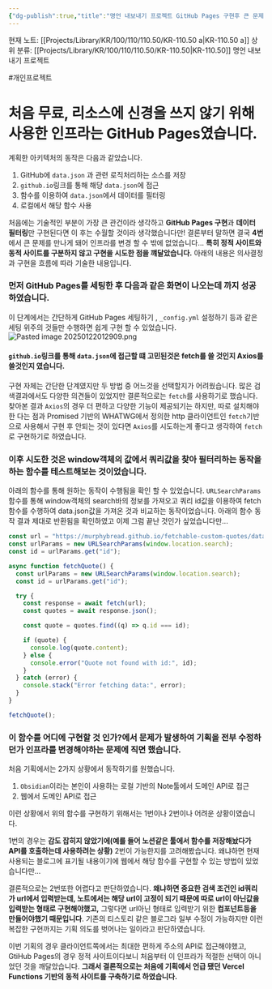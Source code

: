 ```yaml
---
{"dg-publish":true,"title":"명언 내보내기 프로젝트 GitHub Pages 구현후 큰 문제로 플랫폼 변경하기","description":"fetch api를 동적 사이트를 구현하기 전 기능과 인프라를 적절히 고려하지 않아서 여러 시도 후 GithHub Pages에서  Vercel function으로 바꾼 기록입니다.","permalink":"/projects/library/kr/100/110/110-50/kr-110-50-a/","dgPassFrontmatter":true,"noteIcon":"0","created":"2025-01-20T18:34:20.831+09:00","updated":"2025-02-14T18:33:43.642+09:00"}
---
```


현재 노트: [[Projects/Library/KR/100/110/110.50/KR-110.50 a\|KR-110.50 a]] 
상위 분류: [[Projects/Library/KR/100/110/110.50/KR-110.50\|KR-110.50]] 명언 내보내기 프로젝트

#개인프로젝트 



# 처음 무료, 리소스에 신경을 쓰지 않기 위해 사용한 인프라는 GitHub Pages였습니다.
계획한 아키텍처의 동작은 다음과 같았습니다.
1. GitHub에 `data.json` 과 관련 로직처리하는 소스를 저장
2. `github.io`링크를 통해 해당 `data.json`에 접근
3. 함수를 이용하여 `data.json`에서 데이터를 필터링
4. 로컬에서 해당 함수 사용

처음에는 기술적인 부분이 가장 큰 관건이라 생각하고 **GitHub Pages 구현**과 **데이터 필터링**만 구현된다면 이 후는 수월할 것이라 생각했습니다만!
결론부터 말하면 결국 **4번**에서 큰 문제를 만나게 돼어 인프라를 변경 할 수 밖에 없었습니다...
**특히 정적 사이트와 동적 사이트를 구분하지 않고 구현을 시도한 점을 꺠달았습니다.**
아래의 내용은 의사결정과 구현을 흐름에 따라 기술한 내용입니다.


### 먼저 GitHub Pages를 세팅한 후 다음과 같은 화면이 나오는데 까지 성공하였습니다.
이 단계에서는 간단하게 GitHub Pages 세팅하기 ,  `_config.yml` 설정하기 등과 같은 세팅 위주의 것들만 수행하면 쉽게 구현 할 수 있었습니다.
![Pasted image 20250122012909.png](/img/user/images/Pasted%20image%2020250122012909.png)

#### `github.io`링크를 통해 `data.json`에 접근할 떄 고민된것은 fetch를 쓸 것인지 Axios를 쓸것인지 였습니다.

구현 자체는 간단한 단계였지만 두 방법 중 어느것을 선택할지가 어려웠습니다.
많은 검색결과에서도 다양한 의견들이 있었지만 결론적으로는 `fetch`를 사용하기로 했습니다.
찾아본 결과 `Axios`의 경우 더 편하고 다양한 기능이 제공되기는 하지만, 따로 설치해야 한 다는 점과 Promised 기반의 WHATWG에서 정의한 http 클라이언트인 `fetch`기반으로 사용해서 구현 후 안되는 것이 있다면 `Axios`를 시도하는게 좋다고 생각하여 `fetch`로 구현하기로 하였습니다.



### 이후 시도한 것은 window객체의 값에서 쿼리값을 찾아 필터리하는 동작을 하는 함수를 테스트해보는 것이었습니다.
아래의 함수를 통해 원하는 동작이 수행됨을 확인 할 수 있었습니다.
`URLSearchParams` 함수를 통해 window객체의 search바의 정보를 가져오고 쿼리 id값을 이용하여 fetch 함수를 수행하여 data.json값을 가져온 것과 비교하는 동작이었습니다.
아래의 함수 동작 결과 제대로 반환됨을 확인하였고 이제 그럼 끝난 것인가 싶었습니다만...


```js
const url = "https://murphybread.github.io/fetchable-custom-quotes/data.json";
const urlParams = new URLSearchParams(window.location.search);
const id = urlParams.get("id");

async function fetchQuote() {
  const urlParams = new URLSearchParams(window.location.search);
  const id = urlParams.get("id");

  try {
    const response = await fetch(url);
    const quotes = await response.json();

    const quote = quotes.find((q) => q.id === id);

    if (quote) {
      console.log(quote.content);
    } else {
      console.error("Quote not found with id:", id);
    }
  } catch (error) {
    console.stack("Error fetching data:", error);
  }
}

fetchQuote();

```

### 이 함수를 어디에 구현할 것 인가?에서 문제가 발생하여 기획을 전부 수정하던가 인프라를 변경해야하는 문제에 직면 했습니다.

처음 기획에서는 2가지 상황에서 동작하기를 원했습니다.
1. `Obsidian`이라는 본인이 사용하는 로컬 기반의 Note툴에서 도메인 API로 접근
2. 웹에서 도메인 API로 접근

이런 상황에서 위의 함수를 구현하기 위해서는 1번이나 2번이나 어려운 상황이였습니다.

1번의 경우는 **감도 잡히지 않았기에(예를 들어 노션같은 툴에서 함수를 저장해놨다가 API를 호출하는데 사용하려는 상황)** 2번이 가능한지를 고려해봤습니다.
왜냐하면 현재 사용되는 블로그에 표기될 내용이기에 웹에서 해당 함수를 구현할 수 있는 방법이 있었습니다만...

결론적으로는 2번또한 어렵다고 판단하였습니다. **왜냐하면 중요한 검색 조건인 id쿼리가 url에서 입력받는데, 노트에서는 해당 url이 고정이 되기 때문에 따로 url이 아닌값을 입력받는 형태로 구현해야했고,**
그렇다면 url아닌 형태로 입력받기 위한 **컴포넌트등을 만들어야했기 때문입니다**. 기존의 티스토리 같은 블로그라 일부 수정이 가능하지만 이런 복잡한 구현까지는 기획 의도를 벗어나는 일이라고 판단하였습니다.

이번 기획의 경우 클라이언트쪽에서는 최대한 편하게 주소의 API로 접근해야했고, GtiHub Pages의 경우 정적 사이트이다보니 처음부터 이 인프라가 적절한 선택이 아니었던 것을 깨달았습니다.
**그래서 결론적으로는 처음에 기획에서 언급 됐던 Vercel Functions 기반의 동적 사이트를 구축하기로 하였습니다.**

